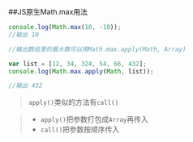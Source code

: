 ##JS原生Math.max用法

```js
console.log(Math.max(10, -10));
//输出 10

//输出数组里的最大数可以用Math.max.apply(Math, Array)

var list = [12, 34, 324, 54, 66, 432];
console.log(Math.max.apply(Math, list));

//输出 432

```

>`apply()`类似的方法有`call()`

> * `apply()`把参数打包成`Array`再传入
> * `call()`把参数按顺序传入